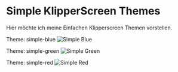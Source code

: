 # Simple KlipperScreen Themes

Hier möchte ich meine Einfachen Klipperscreen Themen vorstellen.


Theme: simple-blue
![Simple Blue](https://github.com/user-attachments/assets/d40700f7-259f-477b-a4ac-57a6385307d6)

Theme: simple-green
![Simple Green](https://github.com/user-attachments/assets/b51cbe27-da2c-441f-8d0f-50dc557706bf)

Theme: simple-red
![Simple Red](https://github.com/user-attachments/assets/283bec08-d932-4bfe-9c79-6271eba0e3ca)
